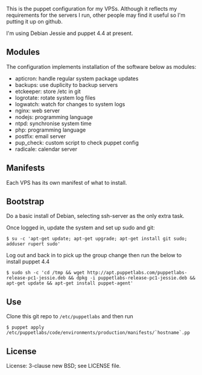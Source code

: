 This is the puppet configuration for my VPSs. Although it reflects my requirements for the servers I run, other people may find it useful so I'm putting it up on github.

I'm using Debian Jessie and puppet 4.4 at present.

## Modules

The configuration implements installation of the software below as modules:

* apticron: handle regular system package updates
* backups: use duplicity to backup servers
* etckeeper: store /etc in git
* logrotate: rotate system log files
* logwatch: watch for changes to system logs
* nginx: web server
* nodejs: programming language
* ntpd: synchronise system time
* php: programming language
* postfix: email server
* pup_check: custom script to check puppet config
* radicale: calendar server

## Manifests

Each VPS has its own manifest of what to install.

## Bootstrap

Do a basic install of Debian, selecting ssh-server as the only extra task.

Once logged in, update the system and set up sudo and git:

```
$ su -c 'apt-get update; apt-get upgrade; apt-get install git sudo; adduser rupert sudo'
```

Log out and back in to pick up the group change then run the below to install puppet 4.4

```
$ sudo sh -c 'cd /tmp && wget http://apt.puppetlabs.com/puppetlabs-release-pc1-jessie.deb && dpkg -i puppetlabs-release-pc1-jessie.deb && apt-get update && apt-get install puppet-agent'
```

## Use

Clone this git repo to `/etc/puppetlabs` and then run

```
$ puppet apply /etc/puppetlabs/code/environments/production/manifests/`hostname`.pp
```

## License

License: 3-clause new BSD; see LICENSE file.
